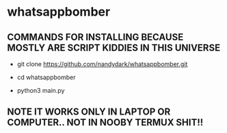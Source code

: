 # whatsappbomber

## COMMANDS FOR INSTALLING BECAUSE MOSTLY ARE SCRIPT KIDDIES IN THIS UNIVERSE

+ git clone https://github.com/nandydark/whatsappbomber.git

+ cd whatsappbomber

+ python3 main.py

## NOTE IT WORKS ONLY IN LAPTOP OR COMPUTER.. NOT IN NOOBY TERMUX SHIT!!
